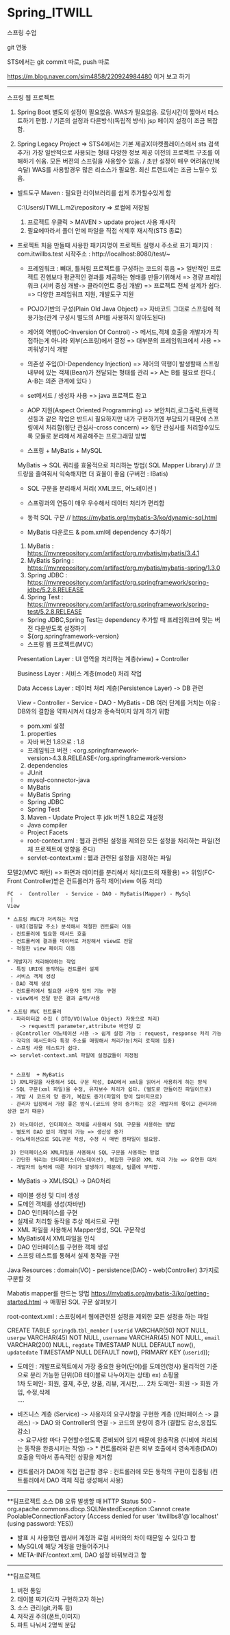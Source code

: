 # Spring_ITWILL
스프링 수업


git 연동

STS에서는 git commit 따로, push 따로 


https://m.blog.naver.com/sim4858/220924984480
이거 보고 하기


----------------------------------------------------------------------------------------------------------------

스프링 웹 프로젝트

1) Spring Boot 
    별도의 설정이 필요없음.
  WAS가 필요없음.
    로딩시간이 짧아서 테스트하기 편함.
  / 
   기존의 설정과 다른방식(독립적 방식)
   jsp 페이지 설정이 조금 복잡함. 


2) Spring Legacy Project => STS4에서는 기본 제공X(마켓플레이스에서 sts 검색추가)
  가장 일반적으로 사용되는 형태
  다양한 정보 제공
  이전의 프로젝트 구조를 이해하기 쉬움.
  모든 버전의 스프링을 사용할수 있음.
  /
  초반 설정이 매우 어려움(반복숙달)
  WAS를 사용할경우 많은 리소스가 필요함.
  최신 트렌드에는 조금 느릴수 있음.


* 빌드도구 Maven : 필요한 라이브러리를 쉽게 추가할수있게 함

  C:\Users\ITWILL\.m2\repository
  => 로컬에 저장됨 
   1) 프로젝트 우클릭 > MAVEN > update project  사용 재시작
   2) 필요에따라서 폴더 안에 파일을 직접 삭제후 재시작(STS 종료)

* 프로젝트 처음 만들때 사용한 패키지명이 프로젝트 실행시 주소로 표기
   패키지 : com.itwillbs.test
   시작주소 : http://localhost:8080/test/~
   
   
   * 프레임워크 : 뼈대, 틀처럼 프로젝트를 구성하는 코드의 묶음
   => 일반적인 프로젝트 진행보다 평균적인 결과를 제공하는 형태를 만들기위해서 
   => 경량 프레임워크 (서버 중심 개발-> 클라이언트 중심 개발)
   => 프로젝트 전체 설계가 쉽다.
   => 다양한 프레임워크 지원, 개발도구 지원
   
   * POJO기반의 구성(Plain Old Java Object) 
   => 자바코드 그대로 스프링에 적용가능(관계 구성시 별도의 API를 사용하지 않아도된다)
   
   * 제어의 역행(IoC-Inversion Of Control) 
   -> 메서드,객체 호출을 개발자가 직접하는게 아니라 외부(스프링)에서 결정 
   => 대부분의 프레임워크에서 사용 => 끼워넣기식 개발
    
   * 의존성 주입(DI-Dependency Injection)
   => 제어의 역행이 발생할때 스프링 내부에 있는 객체(Bean)가 전달되는 형태를 관리
   => A는 B를 필요로 한다.( A-B는 의존 관계에 있다 )
   
   * set메서드 / 생성자 사용 => java 프로젝트 참고
   
   * AOP 지원(Aspect Oriented Programming)
   => 보안처리,로그출력,트랜잭션등과 같은 작업은 반드시 필요하지만 내가 구현하기엔
      부담되기 때문에 스프링에서 처리함(횡단 관심사-cross concern)
   => 횡단 관심사를 처리할수있도록 모듈로 분리해서 제공해주는 프로그래밍 방법   
   
   
   
   * 스프링 + MyBatis + MySQL
      
   MyBatis -> SQL 쿼리를 효율적으로 처리하는 방법( SQL Mapper Library) // 코드량을 줄여줘서 익숙해지면 더 효율이 좋음
   (구버전 :  IBatis)   
   * SQL 구문을 분리해서 처리( XML코드, 어노테이션 )
   * 스프링과의 연동이 매우 우수해서 데이터 처리가 편리함
   * 동적 SQL 구문    // https://mybatis.org/mybatis-3/ko/dynamic-sql.html
   
   * MyBatis 다운로드 & pom.xml에 dependency 추가하기
   1. MyBatis : https://mvnrepository.com/artifact/org.mybatis/mybatis/3.4.1
   2. MyBatis Spring : https://mvnrepository.com/artifact/org.mybatis/mybatis-spring/1.3.0
   3. Spring JDBC : https://mvnrepository.com/artifact/org.springframework/spring-jdbc/5.2.8.RELEASE
   4. Spring Test : https://mvnrepository.com/artifact/org.springframework/spring-test/5.2.8.RELEASE   
   - Spring JDBC,Spring Test는 dependency 추가할 때 프레임워크에 맞는 버전 다운받도록 설정하기
   - <version>${org.springframework-version}</version>
   
   
   
   * 스프링 웹 프로젝트(MVC)
   
   Presentation Layer : UI 영역을 처리하는 계층(view) + Controller
   
   Business Layer : 서비스 계층(model) 처리 작업
   
   Data Access Layer : 데이터 처리 계층(Persistence Layer) -> DB 관련
   
   
   View - Controller - Service - DAO - MyBatis - DB
      여러 단계를 거치는 이유 : DB와의 결합을 약화시켜서 대상과 종속적이지 않게 하기 위함      
      
      
      
   * pom.xml 설정
   1. properties
   - 자바 버전 1.8으로 : <java-version>1.8</java-version>
   - 프레임워크 버전 : <org.springframework-version>4.3.8.RELEASE</org.springframework-version>
   
   2. dependencies
   - JUnit
   - mysql-connector-java
   - MyBatis
   - MyBatis Spring
   - Spring JDBC
   - Spring Test
   
   3. Maven - Update Project 후 jdk 버전 1.8으로 재설정
    - Java compiler
    - Project Facets
    
    
    * root-context.xml : 웹과 관련된 설정을 제외한 모든 설정을 처리하는 파일(전체 프로젝트에 영향을 준다)
    * servlet-context.xml : 웹과 관련된 설정을 지정하는 파일
    
    
    
    
모델2(MVC 패턴)
=> 화면과 데이터를 분리해서 처리(코드의 재활용)
=> 위임(FC-Front Controller)받은 컨트롤러가 동작 제어(view 이동 처리)


	FC  -  Controller  - Service - DAO - MyBatis(Mapper) - MySql
	 |
    View
    
    * 스프링 MVC가 처리하는 작업
     - URI(맵핑할 주소) 분석해서 적절한 컨트롤러 이동
     - 컨트롤러에 필요한 메서드 호출
     - 컨트롤러에 결과를 데이터로 저장해서 view로 전달
     - 적절한 view 페이지 이동    
    
    * 개발자가 처리해야하는 작업
     - 특정 URI에 동작하는 컨트롤러 설계
     - 서비스 객체 생성 
     - DAO 객체 생성
     - 컨트롤러에서 필요한 사용자 정의 기능 구현
     - view에서 전달 받은 결과 출력/사용
    
    * 스프링 MVC 컨트롤러
     - 파라미터값 수집 ( DTO/VO(Value Object) 자동으로 처리) 
        -> request의 parameter,attribute 바인딩 값
     - @Controller 어노테이션 사용 -> 쉽게 설정 가능 : request, response 처리 가능
     - 각각의 메서드마다 특정 주소를 매핑해서 처리가능(처리 로직에 집중)
     - 스프링 사용 테스트가 쉽다.
     => servlet-context.xml 파일에 설정값들이 지정됨
     
     
     * 스프링  + MyBatis
     1) XML파일을 사용해서 SQL 구문 작성, DAO에서 xml을 읽어서 사용하게 하는 방식
     - SQL 구문(xml 파일)을 수정, 유지보수 처리가 쉽다. (별도로 만들어진 파일이므로)     
     - 개발 시 코드의 양 증가, 복잡도 증가(파일의 양이 많아지므로)
     - 관리자 입장에서 가장 좋은 방식.(코드의 양이 증가하는 것은 개발자의 몫이고 관리자와 상관 없기 때문)
     
     2) 어노테이션, 인터페이스 객체를 사용해서 SQL 구문을 사용하는 방법
     - 별도의 DAO 없이 개발이 가능 => 생산성 증가
     - 어노테이션으로 SQL구문 작성, 수정 시 매번 컴파일이 필요함.
     
     3) 인터페이스와 XML파일을 사용해서 SQL 구문을 사용하는 방법
     - 간단한 쿼리는 인터페이스(어노테이션), 복잡한 구문은 XML 처리 가능 => 유연한 대처
     - 개발자의 능력에 따른 차이가 발생하기 때문에, 팀플에 부적합.
     
     
   * MyBatis -> XML(SQL) -> DAO처리
  
   - 테이블 생성 및 디비 생성
   - 도메인 객체를 생성(자바빈)
   - DAO 인터페이스를 구현
   - 실제로 처리할 동작을 추상 메서드로 구현
   - XML 파일을 사용해서 Mapper생성, SQL 구문작성
   - MyBatis에서 XML파일을 인식 
   - DAO 인터페이스를 구현한 객체 생성
   - 스프링 테스트를 통해서 실제 동작을 구현 
   
   Java Resources : domain(VO) - persistence(DAO) - web(Controller) 3가지로 구분할 것
   
   Mabatis mapper를 만드는 방법
   https://mybatis.org/mybatis-3/ko/getting-started.html
   -> 매핑된 SQL 구문 살펴보기
   
   root-context.xml : 스프링에서 웹에관련된 설정을 제외한 모든 설정을 하는 파일
   
   CREATE TABLE `springdb`.`tbl_member` (
  `userid` VARCHAR(50) NOT NULL,
  `userpw` VARCHAR(45) NOT NULL,
  `username` VARCHAR(45) NOT NULL,
  `email` VARCHAR(200) NULL,
  `regdate` TIMESTAMP NULL DEFAULT now(),
  `updatedate` TIMESTAMP NULL DEFAULT now(),
  PRIMARY KEY (`userid`));
  
  
  * 도메인 : 개발프로젝트에서 가장 중요한 용어(단어)를 도메인(명사)
 	             물리적인 기준으로 분리 가능한 단위(DB 테이블로 나누어지는 상태)
  	ex) 쇼핑몰  		
  	  1차 도메인- 회원, 결제, 주문, 상품, 리뷰, 게시판,....
   	  2차 도메인- 회원 -> 회원 가입, 수정,삭제	
	  ....  
	  
* 비즈니스 계층 (Service)
-> 사용자의 요구사항을 구현한 계층 (인터페이스 -> 클래스)
-> DAO 와 Controller의 연결 
-> 코드의 분량이 증가 (결합도 감소,응집도 감소)  
-> 요구사항 마다 구현할수있도록 준비되어 있기 때문에 완충작용
(디비에 처리되는 동작을 완충시키는 작업)
-> * 컨트롤러와 같은 외부 호출에서 영속계층(DAO) 호출을 막아서 
종속적인 상황을 제거함 
- 컨트롤러가 DAO에 직접 접근할 경우 : 컨트롤러에 모든 동작의 구현이 집중됨
(컨트롤러에서 DAO 객체 직접 생성해서 사용)
      



--------------------------------------------------------------------------------------------------------
**팀프로젝트 소스 DB 오류 발생할 때
HTTP Status 500 - org.apache.commons.dbcp.SQLNestedException
 :Cannot create PoolableConnectionFactory 
 (Access denied for user 'itwillbs8'@'localhost' (using password: YES))
- 발표 시 사용했던 웹서버 계정과 로컬 서버와의 차이 때문일 수 있다고 함
- MySQL에 해당 계정을 만들어주거나
- META-INF/context.xml, DAO 설정 바꿔보라고 함


-----------------------------------------------------------------------------------------------------------

**팀프로젝트
1. 버전 통일
2. 테이블 짜기(각자 구현하고자 하는)
3. 소스 관리(git,카톡 등)
4. 저작권 주의(폰트,이미지)
5. 파트 나눠서 2명씩 분담













